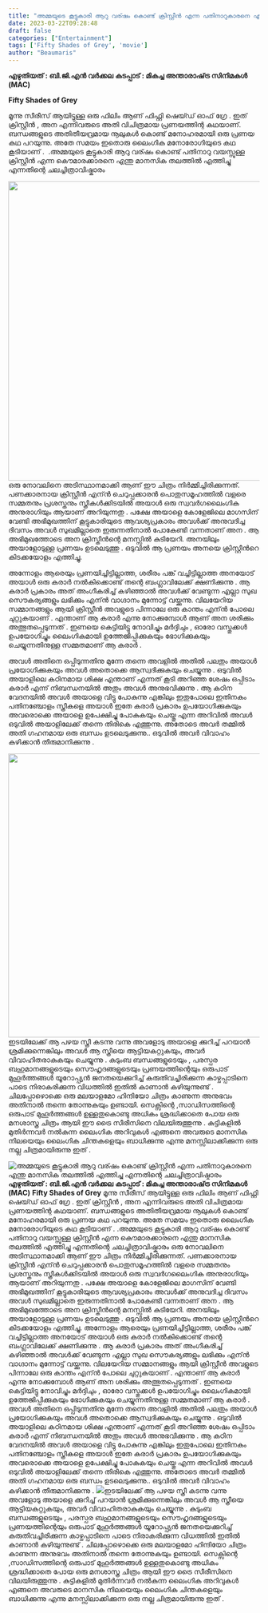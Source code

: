 ```yaml
---
title: "അമ്മയുടെ കൂട്ടുകാരി ആറു വര്ഷം കൊണ്ട് ക്രിസ്റ്റീന്‍ എന്ന പതിനാറുകാരനെ എന്തു മാനസിക തലത്തില്‍ എത്തിച്ചു എന്നതിന്റെ ചലച്ചിത്രാവിഷ്കാരം"
date: 2023-03-22T09:28:48
draft: false
categories: ["Entertainment"]
tags: ['Fifty Shades of Grey', 'movie']
author: "Beaumaris"
---
```


<strong>എഴുതിയത് : ബി.ജി.എന്‍ വര്‍ക്കല</strong>
<strong>കടപ്പാട് : മികച്ച അന്താരാഷ്‌ട്ര സിനിമകൾ (MAC)</strong>

<strong>Fifty Shades of Grey</strong>

മൂന്നു സീരീസ് ആയിട്ടുള്ള ഒരു ഫിലിം ആണ് ഫിഫ്റ്റി ഷെയ്ഡ് ഓഫ് ഗ്രേ . ഇത് ക്രിസ്റ്റീന്‍ , അന എന്നിവരുടെ അതി വിചിത്രമായ പ്രണയത്തിന്റ കഥയാണ്. ബന്ധങ്ങളുടെ അതിതീയവ്രമായ നൂലുകള്‍ കൊണ്ട് മനോഹരമായി ഒരു പ്രണയ കഥ പറയുന്നു. അതേ സമയം ഇതൊരു ലൈംഗിക മനോരോഗിയുടെ കഥ കൂടിയാണ് .  .അമ്മയുടെ കൂട്ടുകാരി ആറു വര്ഷം കൊണ്ട് പതിനാറു വയസ്സുള്ള ക്രിസ്റ്റീന്‍ എന്ന കൌമാരക്കാരനെ എന്തു മാനസിക തലത്തില്‍ എത്തിച്ചു എന്നതിന്റെ ചലച്ചിത്രാവിഷ്കാരം

<img class="size-full wp-image-388588 aligncenter" src="https://cdn.boolokam.com/articles/2023/03/dqdqqqqq.webp" alt="" width="800" height="599" />ഒരു നോവലിനെ അടിസ്ഥാനമാക്കി ആണ് ഈ ചിത്രം നിര്‍മ്മിച്ചിരിക്കുന്നത്. പണക്കാരനായ ക്രിസ്റ്റീന്‍ എന്ന്‍ ചെറുപ്പക്കാരന്‍ പൊതുസമൂഹത്തില്‍ വളരെ സമ്മതനും പ്രശസ്തനും സ്ത്രീകള്‍ക്കിടയില്‍ അയാള്‍ ഒരു സ്വവര്‍ഗലൈംഗിക അനുരാഗിയും ആയാണ് അറിയുന്നതു . പക്ഷേ അയാളെ കോളേജിലെ മാഗസിന് വേണ്ടി അഭിമുഖത്തിന് കൂട്ടുകാരിയുടെ ആവശ്യപ്രകാരം അവൾക്ക് അനുവദിച്ച ദിവസം അവള്‍ സുഖമില്ലാതെ ഇരുന്നതിനാല്‍ പോകേണ്ടി വന്നതാണ് അന . ആ അഭിമുഖത്തോടെ അന ക്രിസ്തീൻന്റെ മനസ്സില്‍ കുടിയേറി. അനയിലും അയാളോടുള്ള പ്രണയം ഉടലെടുത്തു . ഒടുവില്‍ ആ പ്രണയം അനയെ ക്രിസ്റ്റീന്‍റെ കിടക്കയോളം എത്തിച്ചു.

അന്നോളം ആരെയും പ്രണയിച്ചിട്ടില്ലാത്ത, ശരീരം പങ്ക് വച്ചിട്ടില്ലാത്ത അനയോട് അയാള്‍ ഒരു കരാര്‍ നല്‍കിക്കൊണ്ട് തന്റെ ബംഗ്ലാവിലേക്ക് ക്ഷണിക്കുന്നു . ആ കരാര്‍ പ്രകാരം അത് അംഗീകരിച്ച് കഴിഞ്ഞാല്‍ അവൾക്ക് വേണ്ടുന്ന എല്ലാ സുഖ സൌകര്യങ്ങളും ലഭിക്കും എന്ന്‍ വാഗ്ദാനം മുന്നോട്ട് വയ്ക്കുന്നു. വിലയേറിയ സമ്മാനങ്ങളും ആയി ക്രിസ്റ്റീന്‍ അവളുടെ പിന്നാലേ ഒരു കാന്തം എന്ന്‍ പോലെ ചുറ്റുകയാണ് . എന്താണ് ആ കരാര്‍ എന്നു നോക്കുമ്പോള്‍ ആണ് അന ശരിക്കും അത്ഭുതപ്പെടുന്നത് . ഇണയെ കെട്ടിയിട്ടു നോവിച്ചും മര്‍ദ്ദിചും , ഓരോ വസ്തുക്കള്‍ ഉപയോഗിച്ചും ലൈംഗികമായി ഉത്തേജിപ്പിക്കുകയും ഭോഗിക്കുകയും ചെയ്യുന്നതിനുള്ള സമ്മതമാണ് ആ കരാര്‍ .

അവള്‍ അതിനെ ഒപ്പിടുന്നതിനു മുന്നേ തന്നെ അവളില്‍ അതില്‍ പലതും അയാള്‍ പ്രയോഗിക്കുകയും അവള്‍ അതൊക്കെ ആസ്വദിക്കുകയും ചെയ്യുന്നു . ഒടുവില്‍ അയാളിലെ കഠിനമായ ശിക്ഷ എന്താണ് എന്നത് കൂടി അറിഞ്ഞ ശേഷം ഒപ്പിടാം കരാര്‍ എന്ന് നിബന്ധനയില്‍ അതും അവള്‍ അനുഭവിക്കുന്നു . ആ കഠിന വേദനയില്‍ അവള്‍ അയാളെ വിട്ടു പോകുന്നു എങ്കിലും ഇതുപോലെ ഇതിനകം പതിനഞ്ചോളം സ്ത്രീകളെ അയാള്‍ ഇതേ കരാര്‍ പ്രകാരം ഉപയോഗിക്കുകയും അവരൊക്കെ അയാളെ ഉപേക്ഷിച്ചു പോകുകയും ചെയ്തു എന്ന അറിവില്‍ അവള്‍ ഒടുവില്‍ അയാളിലേക്ക് തന്നെ തിരികെ എത്തുന്നു. അതോടെ അവര്‍ തമ്മില്‍ അതി ഗഹനമായ ഒരു ബന്ധം ഉടലെടുക്കുന്നു.. ഒടുവില്‍ അവര്‍ വിവാഹം കഴിക്കാന്‍ തീരുമാനിക്കുന്നു .

<img class=" wp-image-388589 aligncenter" src="https://cdn.boolokam.com/articles/2023/03/3t3ttt-1-1024x635.jpg" alt="" width="916" height="568" />ഇടയിലേക്ക് ആ പഴയ സ്ത്രീ കടന്നു വന്നു അവളോടു അയാളെ ക്കുറിച്ച് പറയാന്‍ ശ്രമിക്കുന്നെങ്കിലും അവള്‍ ആ സ്ത്രീയെ ആട്ടിയകറ്റുകയും, അവര്‍ വിവാഹിതരാകുകയും ചെയ്യുന്നു . കുടുംബ ബന്ധങ്ങളുടെയും , പരസ്പര ബഹുമാനങ്ങളുടെയും സൌഹൃദങ്ങളുടെയും പ്രണയത്തിന്റെയും ഒരുപാട് മുഹൂര്‍ത്തങ്ങള്‍ യൂറോപ്പ്യന്‍ ജനതയെക്കുറിച്ച് കരുതിവച്ചിരിക്കുന്ന കാഴ്ചപ്പാടിനെ പാടെ നിരാകരിക്കുന്ന വിധത്തില്‍ ഇതില്‍ കാണാന്‍ കഴിയുന്നുണ്ട് . ചിലപ്പോഴൊക്കെ ഒരു മലയാളമോ ഹിന്ദിയോ ചിത്രം കാണുന്ന അനുഭവം അതിനാല്‍ തന്നെ തോന്നുകയും ഉണ്ടായി. സെക്സിന്റെ ,സാഡിസത്തിന്റെ ഒരുപാട് മുഹൂര്‍ത്തങ്ങള്‍ ഉള്ളതുകൊണ്ടു അധികം ശ്രദ്ധിക്കാതെ പോയ ഒരു മനശാസ്ത്ര ചിത്രം ആയി ഈ ട്രൈ സീരീസിനെ വിലയിരുത്തുന്നു . കുട്ടികളില്‍ മുതിര്‍ന്നവര്‍ നല്‍കുന്ന ലൈംഗിക അറിവുകള്‍ എങ്ങനെ അവരുടെ മാനസിക നിലയെയും ലൈംഗിക ചിന്തകളെയും ബാധിക്കുന്നു എന്നു മനസ്സിലാക്കിക്കുന്ന ഒരു നല്ല ചിത്രമായിരുന്നു ഇത് .


![അമ്മയുടെ കൂട്ടുകാരി ആറു വര്ഷം കൊണ്ട് ക്രിസ്റ്റീന്‍ എന്ന പതിനാറുകാരനെ എന്തു മാനസിക തലത്തില്‍ എത്തിച്ചു എന്നതിന്റെ ചലച്ചിത്രാവിഷ്കാരം](https://cdn.boolokam.com/articles/2023/03/dqdqqqqq.webp)**എഴുതിയത് : ബി.ജി.എന്‍ വര്‍ക്കല** **കടപ്പാട് : മികച്ച അന്താരാഷ്‌ട്ര സിനിമകൾ (MAC)** **Fifty Shades of Grey** മൂന്നു സീരീസ് ആയിട്ടുള്ള ഒരു ഫിലിം ആണ് ഫിഫ്റ്റി ഷെയ്ഡ് ഓഫ് ഗ്രേ . ഇത് ക്രിസ്റ്റീന്‍ , അന എന്നിവരുടെ അതി വിചിത്രമായ പ്രണയത്തിന്റ കഥയാണ്. ബന്ധങ്ങളുടെ അതിതീയവ്രമായ നൂലുകള്‍ കൊണ്ട് മനോഹരമായി ഒരു പ്രണയ കഥ പറയുന്നു. അതേ സമയം ഇതൊരു ലൈംഗിക മനോരോഗിയുടെ കഥ കൂടിയാണ് . .അമ്മയുടെ കൂട്ടുകാരി ആറു വര്ഷം കൊണ്ട് പതിനാറു വയസ്സുള്ള ക്രിസ്റ്റീന്‍ എന്ന കൌമാരക്കാരനെ എന്തു മാനസിക തലത്തില്‍ എത്തിച്ചു എന്നതിന്റെ ചലച്ചിത്രാവിഷ്കാരം ഒരു നോവലിനെ അടിസ്ഥാനമാക്കി ആണ് ഈ ചിത്രം നിര്‍മ്മിച്ചിരിക്കുന്നത്. പണക്കാരനായ ക്രിസ്റ്റീന്‍ എന്ന്‍ ചെറുപ്പക്കാരന്‍ പൊതുസമൂഹത്തില്‍ വളരെ സമ്മതനും പ്രശസ്തനും സ്ത്രീകള്‍ക്കിടയില്‍ അയാള്‍ ഒരു സ്വവര്‍ഗലൈംഗിക അനുരാഗിയും ആയാണ് അറിയുന്നതു . പക്ഷേ അയാളെ കോളേജിലെ മാഗസിന് വേണ്ടി അഭിമുഖത്തിന് കൂട്ടുകാരിയുടെ ആവശ്യപ്രകാരം അവൾക്ക് അനുവദിച്ച ദിവസം അവള്‍ സുഖമില്ലാതെ ഇരുന്നതിനാല്‍ പോകേണ്ടി വന്നതാണ് അന . ആ അഭിമുഖത്തോടെ അന ക്രിസ്തീൻന്റെ മനസ്സില്‍ കുടിയേറി. അനയിലും അയാളോടുള്ള പ്രണയം ഉടലെടുത്തു . ഒടുവില്‍ ആ പ്രണയം അനയെ ക്രിസ്റ്റീന്‍റെ കിടക്കയോളം എത്തിച്ചു. അന്നോളം ആരെയും പ്രണയിച്ചിട്ടില്ലാത്ത, ശരീരം പങ്ക് വച്ചിട്ടില്ലാത്ത അനയോട് അയാള്‍ ഒരു കരാര്‍ നല്‍കിക്കൊണ്ട് തന്റെ ബംഗ്ലാവിലേക്ക് ക്ഷണിക്കുന്നു . ആ കരാര്‍ പ്രകാരം അത് അംഗീകരിച്ച് കഴിഞ്ഞാല്‍ അവൾക്ക് വേണ്ടുന്ന എല്ലാ സുഖ സൌകര്യങ്ങളും ലഭിക്കും എന്ന്‍ വാഗ്ദാനം മുന്നോട്ട് വയ്ക്കുന്നു. വിലയേറിയ സമ്മാനങ്ങളും ആയി ക്രിസ്റ്റീന്‍ അവളുടെ പിന്നാലേ ഒരു കാന്തം എന്ന്‍ പോലെ ചുറ്റുകയാണ് . എന്താണ് ആ കരാര്‍ എന്നു നോക്കുമ്പോള്‍ ആണ് അന ശരിക്കും അത്ഭുതപ്പെടുന്നത് . ഇണയെ കെട്ടിയിട്ടു നോവിച്ചും മര്‍ദ്ദിചും , ഓരോ വസ്തുക്കള്‍ ഉപയോഗിച്ചും ലൈംഗികമായി ഉത്തേജിപ്പിക്കുകയും ഭോഗിക്കുകയും ചെയ്യുന്നതിനുള്ള സമ്മതമാണ് ആ കരാര്‍ . അവള്‍ അതിനെ ഒപ്പിടുന്നതിനു മുന്നേ തന്നെ അവളില്‍ അതില്‍ പലതും അയാള്‍ പ്രയോഗിക്കുകയും അവള്‍ അതൊക്കെ ആസ്വദിക്കുകയും ചെയ്യുന്നു . ഒടുവില്‍ അയാളിലെ കഠിനമായ ശിക്ഷ എന്താണ് എന്നത് കൂടി അറിഞ്ഞ ശേഷം ഒപ്പിടാം കരാര്‍ എന്ന് നിബന്ധനയില്‍ അതും അവള്‍ അനുഭവിക്കുന്നു . ആ കഠിന വേദനയില്‍ അവള്‍ അയാളെ വിട്ടു പോകുന്നു എങ്കിലും ഇതുപോലെ ഇതിനകം പതിനഞ്ചോളം സ്ത്രീകളെ അയാള്‍ ഇതേ കരാര്‍ പ്രകാരം ഉപയോഗിക്കുകയും അവരൊക്കെ അയാളെ ഉപേക്ഷിച്ചു പോകുകയും ചെയ്തു എന്ന അറിവില്‍ അവള്‍ ഒടുവില്‍ അയാളിലേക്ക് തന്നെ തിരികെ എത്തുന്നു. അതോടെ അവര്‍ തമ്മില്‍ അതി ഗഹനമായ ഒരു ബന്ധം ഉടലെടുക്കുന്നു.. ഒടുവില്‍ അവര്‍ വിവാഹം കഴിക്കാന്‍ തീരുമാനിക്കുന്നു . ![](https://cdn.boolokam.com/articles/2023/03/3t3ttt-1-1024x635.jpg)ഇടയിലേക്ക് ആ പഴയ സ്ത്രീ കടന്നു വന്നു അവളോടു അയാളെ ക്കുറിച്ച് പറയാന്‍ ശ്രമിക്കുന്നെങ്കിലും അവള്‍ ആ സ്ത്രീയെ ആട്ടിയകറ്റുകയും, അവര്‍ വിവാഹിതരാകുകയും ചെയ്യുന്നു . കുടുംബ ബന്ധങ്ങളുടെയും , പരസ്പര ബഹുമാനങ്ങളുടെയും സൌഹൃദങ്ങളുടെയും പ്രണയത്തിന്റെയും ഒരുപാട് മുഹൂര്‍ത്തങ്ങള്‍ യൂറോപ്പ്യന്‍ ജനതയെക്കുറിച്ച് കരുതിവച്ചിരിക്കുന്ന കാഴ്ചപ്പാടിനെ പാടെ നിരാകരിക്കുന്ന വിധത്തില്‍ ഇതില്‍ കാണാന്‍ കഴിയുന്നുണ്ട് . ചിലപ്പോഴൊക്കെ ഒരു മലയാളമോ ഹിന്ദിയോ ചിത്രം കാണുന്ന അനുഭവം അതിനാല്‍ തന്നെ തോന്നുകയും ഉണ്ടായി. സെക്സിന്റെ ,സാഡിസത്തിന്റെ ഒരുപാട് മുഹൂര്‍ത്തങ്ങള്‍ ഉള്ളതുകൊണ്ടു അധികം ശ്രദ്ധിക്കാതെ പോയ ഒരു മനശാസ്ത്ര ചിത്രം ആയി ഈ ട്രൈ സീരീസിനെ വിലയിരുത്തുന്നു . കുട്ടികളില്‍ മുതിര്‍ന്നവര്‍ നല്‍കുന്ന ലൈംഗിക അറിവുകള്‍ എങ്ങനെ അവരുടെ മാനസിക നിലയെയും ലൈംഗിക ചിന്തകളെയും ബാധിക്കുന്നു എന്നു മനസ്സിലാക്കിക്കുന്ന ഒരു നല്ല ചിത്രമായിരുന്നു ഇത് .
